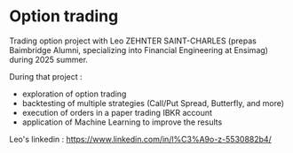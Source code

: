 # Option trading

Trading option project with Leo ZEHNTER SAINT-CHARLES (prepas Baimbridge Alumni, specializing into Financial Engineering at Ensimag) during 2025 summer.

During that project :
- exploration of option trading
- backtesting of multiple strategies (Call/Put Spread, Butterfly, and more)
- execution of orders in a paper trading IBKR account
- application of Machine Learning to improve the results

Leo's linkedin : https://www.linkedin.com/in/l%C3%A9o-z-5530882b4/

